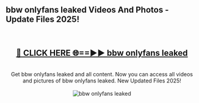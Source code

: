 <h2>bbw onlyfans leaked Videos And Photos - Update Files 2025!</h2>
<br>
<div align="center">
<h2><a href="https://top-ai-tools.click/QrbHav" rel="nofollow">🔴 CLICK HERE 🌐==►► bbw onlyfans leaked</a></h2>
<br>
Get bbw onlyfans leaked and all content. Now you can access all videos and pictures of bbw onlyfans leaked. New Updated Files 2025!
<br>
<br>
<a href="https://top-ai-tools.click/QrbHav" rel="nofollow" data-target="animated-image.originalLink"><img src="https://i.ibb.co.com/WyWwxjT/player-gif2.gif" alt="bbw onlyfans leaked" style="max-width: 100%; display: inline-block;" data-target="animated-image.originalImage"></a>
</div>
<br>